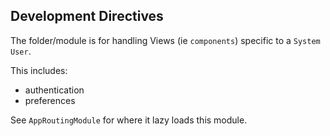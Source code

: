 ## Development Directives ##

The folder/module is for handling Views (ie `components`)
specific to a `System User`.

This includes:

* authentication
* preferences

See `AppRoutingModule` for where it lazy loads this module.

